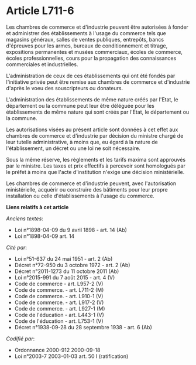 # Article L711-6

Les chambres de commerce et d'industrie peuvent être autorisées à fonder et administrer des établissements à l'usage du
commerce tels que magasins généraux, salles de ventes publiques, entrepôts, bancs d'épreuves pour les armes, bureaux de
conditionnement et titrage, expositions permanentes et musées commerciaux, écoles de commerce, écoles professionnelles, cours
pour la propagation des connaissances commerciales et industrielles.

L'administration de ceux de ces établissements qui ont été fondés par l'initiative privée peut être remise aux chambres de
commerce et d'industrie d'après le voeu des souscripteurs ou donateurs.

L'administration des établissements de même nature créés par l'Etat, le département ou la commune peut leur être déléguée
pour les établissements de même nature qui sont créés par l'Etat, le département ou la commune.

Les autorisations visées au présent article sont données à cet effet aux chambres de commerce et d'industrie par décision du
ministre chargé de leur tutelle administrative, à moins que, eu égard à la nature de l'établissement, un décret ou une loi ne
soit nécessaire.

Sous la même réserve, les règlements et les tarifs maxima sont approuvés par le ministre. Les taxes et prix effectifs à
percevoir sont homologués par le préfet à moins que l'acte d'institution n'exige une décision ministérielle.

Les chambres de commerce et d'industrie peuvent, avec l'autorisation ministérielle, acquérir ou construire des bâtiments pour
leur propre installation ou celle d'établissements à l'usage du commerce.

**Liens relatifs à cet article**

_Anciens textes_:

  - Loi n°1898-04-09 du 9 avril 1898 - art. 14 (Ab)
  - Loi n°1898-04-09 art. 14

_Cité par_:

  - Loi n°51-637 du 24 mai 1951 - art. 2 (Ab)
  - Décret n°72-950 du 3 octobre 1972 - art. 2 (Ab)
  - Décret n°2011-1273 du 11 octobre 2011 (Ab)
  - Loi n°2015-991 du 7 août 2015 - art. 4 (V)
  - Code de commerce - art. L957-2 (V)
  - Code de commerce. - art. L711-2 (M)
  - Code de commerce. - art. L910-1 (V)
  - Code de commerce. - art. L917-2 (V)
  - Code de commerce. - art. L927-1 (M)
  - Code de l'éducation - art. L443-1 (V)
  - Code de l'éducation - art. L753-1 (V)
  - Décret n°1938-09-28 du 28 septembre 1938 - art. 6 (Ab)

_Codifié par_:

  - Ordonnance 2000-912 2000-09-18
  - Loi n°2003-7 2003-01-03 art. 50 I (ratification)
